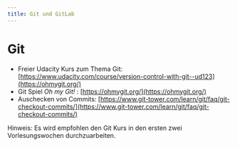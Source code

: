 ```yaml
---
title: Git und GitLab
---
```


# Git 

- Freier Udacity Kurs zum Thema Git: [https://www.udacity.com/course/version-control-with-git--ud123](https://ohmygit.org/)
- Git Spiel *Oh my Git!* : [https://ohmygit.org/](https://ohmygit.org/)
- Auschecken von Commits: [https://www.git-tower.com/learn/git/faq/git-checkout-commits/](https://www.git-tower.com/learn/git/faq/git-checkout-commits/)

Hinweis: Es wird empfohlen den Git Kurs in den ersten zwei Vorlesungswochen durchzuarbeiten.
